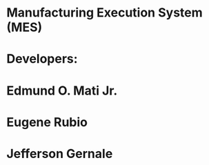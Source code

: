 # Manufacturing Execution System (MES)
#
#
#
#
#
#
# Developers:
#
# Edmund O. Mati Jr.
# Eugene Rubio
# Jefferson Gernale
